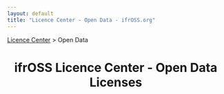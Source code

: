 ```yaml
---
layout: default
title: "Licence Center - Open Data - ifrOSS.org"
---
```


<!---

Neue licenses can be added using the following template:

| Licence name | [🇬🇧](link) | SPDX-Tag |

Emojis for the links can be copied from https://emojipedia.org

--->

<p><a href="/ifrOSS/Pages/licence_center/en">Licence Center</a> > Open Data<br></p>

<h1 style="text-align: center;">ifrOSS Licence Center - Open Data Licenses</h1>
